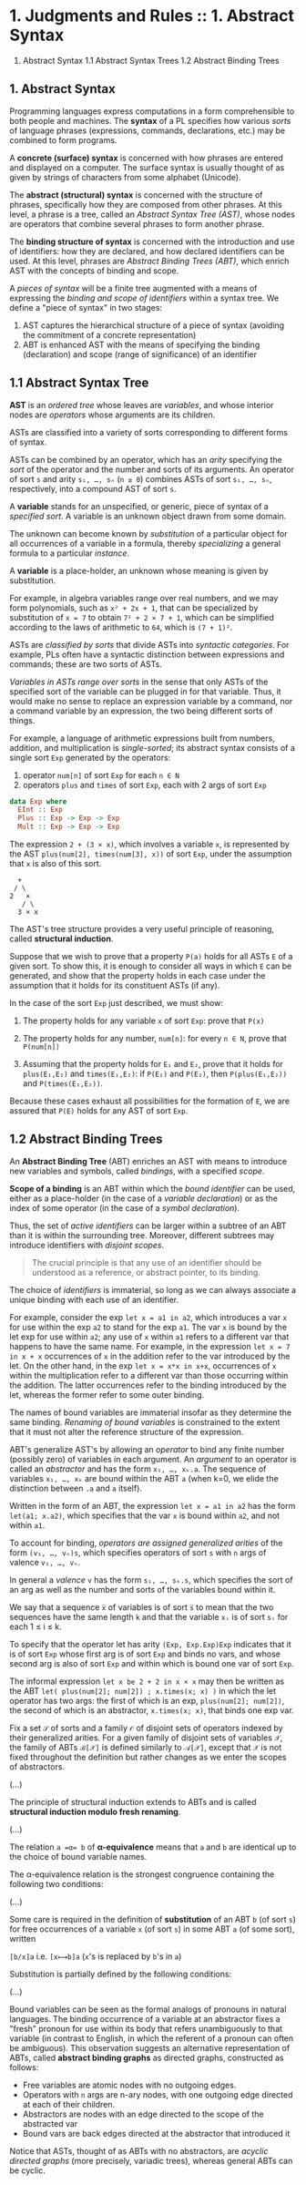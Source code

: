 # 1. Judgments and Rules :: 1. Abstract Syntax

1. Abstract Syntax
  1.1 Abstract Syntax Trees
  1.2 Abstract Binding Trees

## 1. Abstract Syntax

Programming languages express computations in a form comprehensible to both people and machines. The **syntax** of a PL specifies how various *sorts* of language phrases (expressions, commands, declarations, etc.) may be combined to form programs.

A **concrete (surface) syntax** is concerned with how phrases are entered and displayed on a computer. The surface syntax is usually thought of as given by strings of characters from some alphabet (Unicode).

The **abstract (structural) syntax** is concerned with the structure of phrases, specifically how they are composed from other phrases. At this level, a phrase is a tree, called an *Abstract Syntax Tree (AST)*, whose nodes are operators that combine several phrases to form another phrase.

The **binding structure of syntax** is concerned with the introduction and use of identifiers: how they are declared, and how declared identifiers can be used. At this level, phrases are *Abstract Binding Trees (ABT)*, which enrich AST with the concepts of binding and scope.

A *pieces of syntax* will be a finite tree augmented with a means of expressing the *binding and scope of identifiers* within a syntax tree. We define a "piece of syntax" in two stages:
1. AST captures the hierarchical structure of a piece of syntax 
   (avoiding the commitment of a concrete representation)
2. ABT is enhanced AST with the means of specifying 
   the binding (declaration) and scope (range of significance) of an identifier


## 1.1 Abstract Syntax Tree

**AST** is an *ordered tree* whose leaves are *variables*, and whose interior nodes are *operators* whose arguments are its children.

ASTs are classified into a variety of sorts corresponding to different forms of syntax.

ASTs can be combined by an operator, which has an *arity* specifying the *sort* of the operator and the number and sorts of its arguments. An operator of sort `s` and arity `s₁, …, sₙ` (`n ≥ 0`) combines ASTs of sort `s₁, …, sₙ`, respectively, into a compound AST of sort `s`.


A **variable** stands for an unspecified, or generic, piece of syntax of a *specified sort*. A variable is an unknown object drawn from some domain. 

The unknown can become known by *substitution* of a particular object for all occurrences of a variable in a formula, thereby *specializing* a general formula to a particular *instance*.

A **variable** is a place-holder, an unknown whose meaning is given by substitution.

For example, in algebra variables range over real numbers, and we may form polynomials, such as `x² + 2x + 1`, that can be specialized by substitution of `x = 7` to obtain `7² + 2 × 7 + 1`, which can be simplified according to the laws of arithmetic to `64`, which is `(7 + 1)²`.


ASTs are *classified by sorts* that divide ASTs into *syntactic categories*. For example, PLs often have a syntactic distinction between expressions and commands; these are two sorts of ASTs.

*Variables in ASTs range over sorts* in the sense that only ASTs of the specified sort of the variable can be plugged in for that variable. Thus, it would make no sense to replace an expression variable by a command, nor a command variable by an expression, the two being different sorts of things.

For example, a language of arithmetic expressions built from numbers, addition, and multiplication is *single-sorted*; its abstract syntax consists of a single sort `Exp` generated by the operators:
1. operator `num[n]` of sort `Exp` for each `n ∈ N`
2. operators `plus` and `times` of sort `Exp`, each with 2 args of sort `Exp`

```hs
data Exp where
  EInt :: Exp
  Plus :: Exp -> Exp -> Exp
  Mult :: Exp -> Exp -> Exp
```

The expression `2 + (3 × x)`, which involves a variable `x`, is represented by the AST `plus(num[2], times(num[3], x))` of sort `Exp`, under the assumption that `x` is also of this sort.

```
  +
 / \
2   ×
   / \
  3 × x
```

The AST's tree structure provides a very useful principle of reasoning, called **structural induction**.

Suppose that we wish to prove that a property `P(a)` holds for all ASTs `E` of a given sort. To show this, it is enough to consider all ways in which `E` can be generated, and show that the property holds in each case under the assumption that it holds for its constituent ASTs (if any).

In the case of the sort `Exp` just described, we must show:

1. The property holds for any variable `x` of sort `Exp`: 
  prove that `P(x)`

2. The property holds for any number, `num[n]`: 
  for every `n ∈ N`, prove that `P(num[n])`

3. Assuming that the property holds for `E₁` and `E₂`, 
  prove that it holds for `plus(E₁,E₂)` and `times(E₁,E₂)`: 
  if `P(E₁)` and `P(E₂)`, then `P(plus(E₁,E₂))` and `P(times(E₁,E₂))`.

Because these cases exhaust all possibilities for the formation of `E`, we are assured that `P(E)` holds for any AST of sort `Exp`.


## 1.2 Abstract Binding Trees

An **Abstract Binding Tree** (ABT) enriches an AST with means to introduce new variables and symbols, called *bindings*, with a specified *scope*.

**Scope of a binding** is an ABT within which the *bound identifier* can be used, either as a place-holder (in the case of a *variable declaration*) or as the index of some operator (in the case of a *symbol declaration*).

Thus, the set of *active identifiers* can be larger within a subtree of an ABT than it is within the surrounding tree. Moreover, different subtrees may introduce identifiers with *disjoint scopes*.

>The crucial principle is that any use of an identifier should be understood as a reference, or abstract pointer, to its binding.

The choice of *identifiers* is immaterial, so long as we can always associate a unique binding with each use of an identifier.

For example, consider the exp `let x = a1 in a2`, which introduces a var `x` for use within the exp `a2` to stand for the exp `a1`. The var `x` is bound by the let exp for use within `a2`; any use of `x` within `a1` refers to a different var that happens to have the same name. For example, in the expression `let x = 7 in x + x` occurrences of `x` in the addition refer to the var introduced by the let. On the other hand, in the exp `let x = x*x in x+x`, occurrences of `x` within the multiplication refer to a different var than those occurring within the addition. The latter occurrences refer to the binding introduced by the let, whereas the former refer to some outer binding.

The names of bound variables are immaterial insofar as they determine the same binding. *Renaming of bound variables* is constrained to the extent that it must not alter the reference structure of the expression.

ABT's generalize AST's by allowing an *operator* to bind any finite number (possibly zero) of variables in each argument. An *argument* to an operator is called an *abstractor* and has the form `x₁, …, xₖ.a`. The sequence of variables `x₁, …, xₖ` are bound within the ABT `a` (when k=0, we elide the distinction between `.a` and `a` itself).

Written in the form of an ABT, the expression `let x = a1 in a2` has the form `let(a1; x.a2)`, which specifies that the var `x` is bound within `a2`, and not within `a1`.

To account for binding, *operators are assigned generalized arities* of the form `(v₁, …, vₙ)s`, which specifies operators of sort `s` with `n` args of valence `v₁, …, vₙ`.

In general a *valence* `v` has the form `s₁, …, sₖ.s`, which specifies the sort of an arg as well as the number and sorts of the variables bound within it.

We say that a sequence `x̅` of variables is of sort `s̅` to mean that the two sequences have the same length `k` and that the variable `xᵢ` is of sort `sᵢ` for each 1 ≤ i ≤ k.

To specify that the operator let has arity `(Exp, Exp.Exp)Exp` indicates that it is of sort `Exp` whose first arg is of sort `Exp` and binds no vars, and whose second arg is also of sort `Exp` and within which is bound one var of sort `Exp`.

The informal expression 
  `let x be 2 + 2 in x × x` 
may then be written as the ABT 
  `let( plus(num[2]; num[2]) ; x.times(x; x) )`
in which the let operator has two args: 
the first of which is an exp, `plus(num[2]; num[2])`, 
the second of which is an abstractor, `x.times(x; x)`, that binds one exp var.


Fix a set `𝒮` of sorts and a family `𝒪` of disjoint sets of operators indexed by their generalized arities. For a given family of disjoint sets of variables `𝒳`, the family of ABTs `ℬ[𝒳]` is defined similarly to `𝒜[𝒳]`, except that `𝒳` is not fixed throughout the definition but rather changes as we enter the scopes of abstractors.

(...)

The principle of structural induction extends to ABTs and is called **structural induction modulo fresh renaming**.

(...)

The relation `a =α= b` of **α-equivalence** means that `a` and `b` are identical up to the choice of bound variable names.

The α-equivalence relation is the strongest congruence containing the following two conditions:

(...)

Some care is required in the definition of **substitution** of an ABT `b` (of sort `s`) for free occurrences of a variable `x` (of sort `s`) in some ABT `a` (of some sort), written

`[b/x]a` i.e. `[x⟼b]a` (`x`'s is replaced by `b`'s in `a`)

Substitution is partially defined by the following conditions:

(...)


Bound variables can be seen as the formal analogs of pronouns in natural languages. The binding occurrence of a variable at an abstractor fixes a "fresh" pronoun for use within its body that refers unambiguously to that variable (in contrast to English, in which the referent of a pronoun can often be ambiguous). This observation suggests an alternative representation of ABTs, called **abstract binding graphs** as directed graphs, constructed as follows:
- Free variables are atomic nodes with no outgoing edges.
- Operators with `n` args are n-ary nodes, with one outgoing edge directed at each of their children.
- Abstractors are nodes with an edge directed to the scope of the abstracted var
- Bound vars are back edges directed at the abstractor that introduced it

Notice that ASTs, thought of as ABTs with no abstractors, are *acyclic directed graphs* (more precisely, variadic trees), whereas general ABTs can be cyclic.
